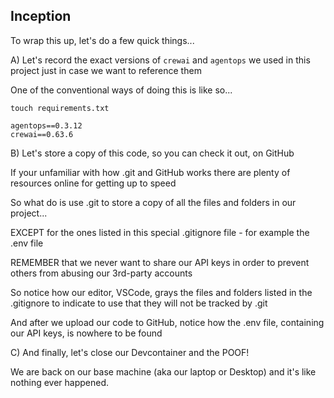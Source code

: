 ## Inception

To wrap this up, let's do a few quick things... 

A) Let's record the exact versions of `crewai` and `agentops` we used in this project just in case we want to reference them

One of the conventional ways of doing this is like so...

`touch requirements.txt`
```
agentops==0.3.12
crewai==0.63.6
```

B) Let's store a copy of this code, so you can check it out, on GitHub

If your unfamiliar with how .git and GitHub works there are plenty of resources online for getting up to speed

So what do is use .git to store a copy of all the files and folders in our project...

EXCEPT for the ones listed in this special .gitignore file - for example the .env file

REMEMBER that we never want to share our API keys in order to prevent others from abusing our 3rd-party accounts

So notice how our editor, VSCode, grays the files and folders listed in the .gitignore to indicate to use that they will not be tracked by .git

And after we upload our code to GitHub, notice how the .env file, containing our API keys, is nowhere to be found

C) And finally, let's close our Devcontainer and the POOF!

We are back on our base machine (aka our laptop or Desktop) and it's like nothing ever happened.